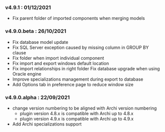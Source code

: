 ### v4.9.1 : 01/12/2021
* Fix parent folder of imported components when merging models

### v4.9.0.beta : 26/10/2021
* Fix database model update
* Fix SQL Server exception caused by missing column in GROUP BY clause
* Fix folder when import individual component
* Fix import and export windows default location
* Fix import relationships in right folder
Fix database upgrade when using Oracle engine
* Improve specializations management during export to database
* Add Options tab in preference page to reduce window size

### v4.9.0.alpha : 22/09/2021
* change version numbering to be aligned with Archi version numbering
  * plugin version 4.8.x is compatible with Archi up to 4.8.x
  * plugin version 4.9.x is compatible with Archi up to 4.9.x
* Add Archi specializations support
